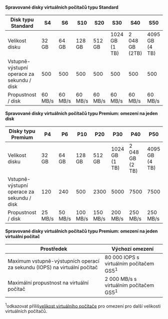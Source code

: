 **Spravované disky virtuálních počítačů typu Standard**

| Disk typu Standard  | S4               | S6               | S10              | S20              | S30              | S40              | S50              | 
|---------------------|---------------------|---------------------|------------------|------------------|------------------|------------------|------------------| 
| Velikost disku           | 32 GB            | 64 GB            | 128 GB           | 512 GB           | 1024 GB (1 TB)   | 2 048 GB (2TB)    | 4095 GB (4 TB)   | 
| Vstupně-výstupní operace za sekundu / disk       | 500              | 500              | 500              | 500              | 500              | 500             | 500              | 
| Propustnost / disk | 60 MB/s | 60 MB/s | 60 MB/s | 60 MB/s | 60 MB/s | 60 MB/s | 60 MB/s | 

**Spravované disky virtuálních počítačů typu Premium: omezení na jeden disk**

| Disky typu Premium  | P4    | P6    | P10   | P20   | P30   | P40   | P50   | 
|---------------------|-------|-------|-------|-------|-------|-------|-------|
| Velikost disku           | 32 GB | 64 GB | 128 GB| 512 GB            | 1024 GB (1 TB)    | 2 048 GB (2 TB)    | 4095 GB (4 TB)    | 
| Vstupně-výstupní operace za sekundu / disk       | 120   | 240   | 500   | 2300              | 5000              | 7500              | 7500              | 
| Propustnost / disk | 25 MB/s | 50 MB/s  | 100 MB/s | 150 MB/s | 200 MB/s | 250 MB/s | 250 MB/s |

**Spravované disky virtuálních počítačů typu Premium: omezení na jeden virtuální počítač**

| Prostředek | Výchozí omezení |
| --- | --- |
| Maximum vstupně-výstupních operací za sekundu (IOPS) na virtuální počítač |80 000 IOPS s virtuálním počítačem GS5<sup>1</sup> |
| Maximální propustnost na virtuální počítač |2 000 MB/s s virtuálním počítačem GS5<sup>1</sup> |

<sup>1</sup>odkazovat příliš[velikost virtuálního počítače](../articles/virtual-machines/linux/sizes.md?toc=%2fazure%2fvirtual-machines%2flinux%2ftoc.json) pro omezení pro další velikosti virtuálních počítačů. 
